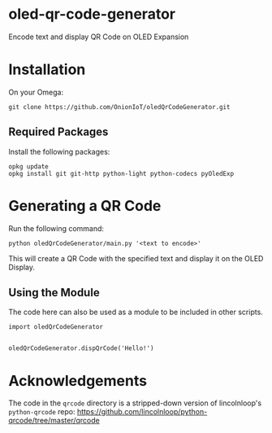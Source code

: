 # oled-qr-code-generator
Encode text and display QR Code on OLED Expansion


# Installation 

On your Omega:
```
git clone https://github.com/OnionIoT/oledQrCodeGenerator.git
```


## Required Packages

Install the following packages:
```
opkg update
opkg install git git-http python-light python-codecs pyOledExp
```


# Generating a QR Code

Run the following command:
```
python oledQrCodeGenerator/main.py '<text to encode>'
```

This will create a QR Code with the specified text and display it on the OLED Display.



## Using the Module

The code here can also be used as a module to be included in other scripts.

```
import oledQrCodeGenerator


oledQrCodeGenerator.dispQrCode('Hello!')
```



# Acknowledgements

The code in the `qrcode` directory is a stripped-down version of lincolnloop's `python-qrcode` repo:
https://github.com/lincolnloop/python-qrcode/tree/master/qrcode
